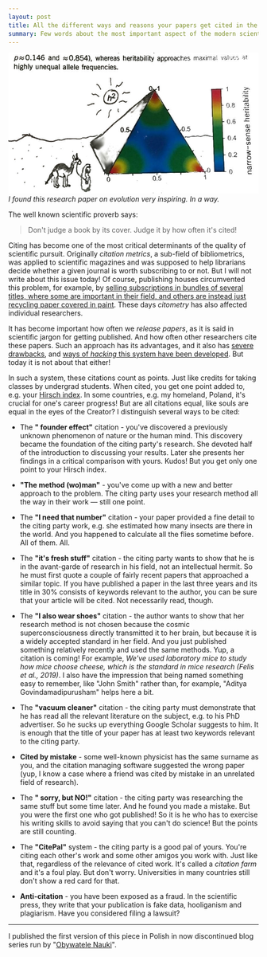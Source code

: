 ```yaml
---
layout: post
title: All the different ways and reasons your papers get cited in the scientific literature
summary: Few words about the most important aspect of the modern scientific folklore - Citing. And how it is done. Not too serious. 
---
```


![Doodling on a scientific paper](/public/postPics/2020-02-29-piramida.jpg)
*I found this research paper on evolution very inspiring. In a way.*

The well known scientific proverb says:

> Don't judge a book by its cover. Judge it by how often it's cited!

Citing has become one of the most critical determinants of the quality of scientific pursuit. Originally *citation metrics*, a sub-field of bibliometrics,  was applied to scientific magazines and was supposed to help librarians decide whether a given journal is worth subscribing to or not. But I will not write about this issue today! Of course, publishing houses circumvented this problem, for example, by [selling subscriptions in bundles of several titles, where some are important in their field, and others are instead just recycling paper covered in paint](http://thecostofknowledge.com/). These days *citometry* has also affected individual researchers.

It has become important how often we *release papers*, as it is said in scientific jargon for getting published. And how often other researchers cite these papers. Such an approach has its advantages, and it also has [severe drawbacks](http://www.nature.com/news/the-focus-on-bibliometrics-makes-papers-less-useful-1.16706), and [ways of *hacking* this system have been developed](https://www.nature.com/articles/d41586-020-00335-7). But today it is not about that either! 

In such a system, these citations count as points. Just like credits for taking classes by undergrad students. When cited, you get one point added to, e.g. your [Hirsch index](https://en.wikipedia.org/wiki/H-index). In some countries, e.g. my homeland, Poland, it's crucial for one's career progress! But are all citations equal, like souls are equal in the eyes of the Creator? I distinguish several ways to be cited:

 * The **" founder effect"** citation - you've discovered a previously unknown phenomenon of nature or the human mind. This discovery became the foundation of the citing party's research. She devoted half of the introduction to discussing your results. Later she presents her findings in a critical comparison with yours. Kudos! But you get only one point to your Hirsch index.

 * **"The method (wo)man"** - you've come up with a new and better approach to the problem. The citing party uses your research method all the way in their work — still one point.

* The **"I need that number"** citation - your paper provided a fine detail to the citing party work, e.g. she estimated how many insects are there in the world.  And you happened to calculate all the flies sometime before. All of them. All.

 * The **"it's fresh stuff"** citation - the citing party wants to show that he is in the avant-garde of research in his field, not an intellectual hermit. So he must first quote a couple of fairly recent papers that approached a similar topic. If you have published a paper in the last three years and its title in 30% consists of keywords relevant to the author, you can be sure that your article will be cited. Not necessarily read, though.

 * The **"I also wear shoes"** citation - the author wants to show that her research method is not chosen because the cosmic superconsciousness directly transmitted it to her brain, but because it is a widely accepted standard in her field. And you just published something relatively recently and used the same methods. Yup, a citation is coming! For example, *We've used laboratory mice to study how mice choose cheese, which is the standard in mice research (Felis et al., 2019)*. I also have the impression that being named something easy to remember, like "John Smith" rather than, for example, "Aditya Govindamadipurusham" helps here a bit.

 * The **"vacuum cleaner"** citation - the citing party must demonstrate that he has read all the relevant literature on the subject, e.g. to his PhD advertiser. So he sucks up everything Google Scholar suggests to him. It is enough that the title of your paper has at least two keywords relevant to the citing party. 

* **Cited by mistake** - some well-known physicist has the same surname as you, and the citation managing software suggested the wrong paper (yup, I know a case where a friend was cited by mistake in an unrelated field of research).

 * The **" sorry, but NO!"** citation - the citing party was researching the same stuff but some time later. And he found you made a mistake. But you were the first one who got published! So it is he who has to exercise his writing skills to avoid saying that you can't do science! But the points are still counting.

 * The **"CitePal"** system - the citing party is a good pal of yours. You're citing each other's work and some other amigos you work with. Just like that, regardless of the relevance of cited work. It's called a *citation farm* and it's a foul play. But don't worry. Universities in many countries still don't show a red card for that.

 * **Anti-citation** - you have been exposed as a fraud. In the scientific press, they write that your publication is fake data, hooliganism and plagiarism. Have you considered filing a lawsuit?

<hr>

I published the first version of this piece in Polish in now discontinued blog series run by "[Obywatele Nauki](http://obywatelenauki.pl/about-us/)".
